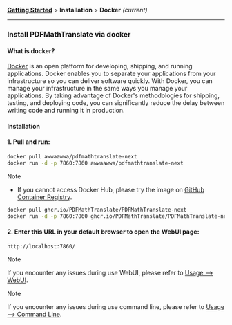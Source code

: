 <!-- CHUNK ID: chunk_F3B96F2D  CHUNK TYPE: paragraph START_LINE:1 -->
[**Getting Started**](./getting-started.md) > **Installation** > **Docker** _(current)_

<!-- CHUNK ID: h_rule_568f5198  CHUNK TYPE: h_rule START_LINE:3 -->
---

<!-- CHUNK ID: chunk_3EBE8361  CHUNK TYPE: header START_LINE:5 -->
### Install PDFMathTranslate via docker

<!-- CHUNK ID: chunk_760A6888  CHUNK TYPE: header START_LINE:7 -->
#### What is docker?

<!-- CHUNK ID: chunk_41775DAE  CHUNK TYPE: paragraph START_LINE:9 -->
[Docker](https://docs.docker.com/get-started/docker-overview/) is an open platform for developing, shipping, and running applications. Docker enables you to separate your applications from your infrastructure so you can deliver software quickly. With Docker, you can manage your infrastructure in the same ways you manage your applications. By taking advantage of Docker's methodologies for shipping, testing, and deploying code, you can significantly reduce the delay between writing code and running it in production.

<!-- CHUNK ID: chunk_6EBC627B  CHUNK TYPE: header START_LINE:11 -->
#### Installation

<!-- CHUNK ID: chunk_BA8550C2  CHUNK TYPE: paragraph START_LINE:13 -->
<h4>1. Pull and run:</h4>

<!-- CHUNK ID: chunk_D49885F5  CHUNK TYPE: code_block START_LINE:15 -->
```bash
docker pull awwaawwa/pdfmathtranslate-next
docker run -d -p 7860:7860 awwaawwa/pdfmathtranslate-next
```

<!-- CHUNK ID: chunk_B1F3E7B5  CHUNK TYPE: blockquote START_LINE:20 -->
> [!NOTE]
> 
> - If you cannot access Docker Hub, please try the image on [GitHub Container Registry](https://github.com/PDFMathTranslate/PDFMathTranslate-next/pkgs/container/pdfmathtranslate).
> 
> ```bash
> docker pull ghcr.io/PDFMathTranslate/PDFMathTranslate-next
> docker run -d -p 7860:7860 ghcr.io/PDFMathTranslate/PDFMathTranslate-next
> ```

<!-- CHUNK ID: chunk_0222B95B  CHUNK TYPE: paragraph START_LINE:29 -->
<h4>2. Enter this URL in your default browser to open the WebUI page:</h4>

<!-- CHUNK ID: chunk_29F610F5  CHUNK TYPE: code_block START_LINE:31 -->
```
http://localhost:7860/
```

<!-- CHUNK ID: chunk_B5C49A1E  CHUNK TYPE: blockquote START_LINE:35 -->
> [!NOTE]
> If you encounter any issues during use WebUI, please refer to [Usage --> WebUI](./USAGE_webui.md).

> [!NOTE]
> If you encounter any issues during use command line, please refer to [Usage --> Command Line](./USAGE_commandline.md).
<!-- CHUNK ID: chunk_0B40829E  CHUNK TYPE: html_comment START_LINE:40 -->
<!-- 
#### For docker deployment on cloud service:

<div>
<a href="https://www.heroku.com/deploy?template=https://github.com/PDFMathTranslate/PDFMathTranslate-next">
  <img src="https://www.herokucdn.com/deploy/button.svg" alt="Deploy" height="26"></a>
<a href="https://render.com/deploy">
  <img src="https://render.com/images/deploy-to-render-button.svg" alt="Deploy to Koyeb" height="26"></a>
<a href="https://zeabur.com/templates/5FQIGX?referralCode=reycn">
  <img src="https://zeabur.com/button.svg" alt="Deploy on Zeabur" height="26"></a>
<a href="https://app.koyeb.com/deploy?type=git&builder=buildpack&repository=github.com/PDFMathTranslate/PDFMathTranslate-next&branch=main&name=pdf-math-translate">
  <img src="https://www.koyeb.com/static/images/deploy/button.svg" alt="Deploy to Koyeb" height="26"></a>
</div>

-->